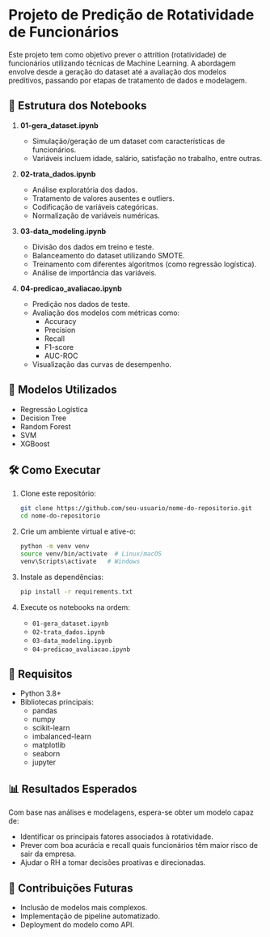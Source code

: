 # Projeto de Predição de Rotatividade de Funcionários

Este projeto tem como objetivo prever o attrition (rotatividade) de funcionários utilizando técnicas de Machine Learning. A abordagem envolve desde a geração do dataset até a avaliação dos modelos preditivos, passando por etapas de tratamento de dados e modelagem.

## 📁 Estrutura dos Notebooks

1. **01-gera_dataset.ipynb**  
   - Simulação/geração de um dataset com características de funcionários.
   - Variáveis incluem idade, salário, satisfação no trabalho, entre outras.

2. **02-trata_dados.ipynb**  
   - Análise exploratória dos dados.
   - Tratamento de valores ausentes e outliers.
   - Codificação de variáveis categóricas.
   - Normalização de variáveis numéricas.

3. **03-data_modeling.ipynb**  
   - Divisão dos dados em treino e teste.
   - Balanceamento do dataset utilizando SMOTE.
   - Treinamento com diferentes algoritmos (como regressão logística).
   - Análise de importância das variáveis.

4. **04-predicao_avaliacao.ipynb**  
   - Predição nos dados de teste.
   - Avaliação dos modelos com métricas como:
     - Accuracy
     - Precision
     - Recall
     - F1-score
     - AUC-ROC
   - Visualização das curvas de desempenho.

## 🧠 Modelos Utilizados

- Regressão Logística
- Decision Tree
- Random Forest
- SVM
- XGBoost

## 🛠️ Como Executar

1. Clone este repositório:
   ```bash
   git clone https://github.com/seu-usuario/nome-do-repositorio.git
   cd nome-do-repositorio
   ```

2. Crie um ambiente virtual e ative-o:
   ```bash
   python -m venv venv
   source venv/bin/activate  # Linux/macOS
   venv\Scripts\activate   # Windows
   ```

3. Instale as dependências:
   ```bash
   pip install -r requirements.txt
   ```

4. Execute os notebooks na ordem:
   - `01-gera_dataset.ipynb`
   - `02-trata_dados.ipynb`
   - `03-data_modeling.ipynb`
   - `04-predicao_avaliacao.ipynb`

## 🧾 Requisitos

- Python 3.8+
- Bibliotecas principais:
  - pandas
  - numpy
  - scikit-learn
  - imbalanced-learn
  - matplotlib
  - seaborn
  - jupyter

## 📊 Resultados Esperados

Com base nas análises e modelagens, espera-se obter um modelo capaz de:
- Identificar os principais fatores associados à rotatividade.
- Prever com boa acurácia e recall quais funcionários têm maior risco de sair da empresa.
- Ajudar o RH a tomar decisões proativas e direcionadas.

## 📌 Contribuições Futuras

- Inclusão de modelos mais complexos.
- Implementação de pipeline automatizado.
- Deployment do modelo como API.